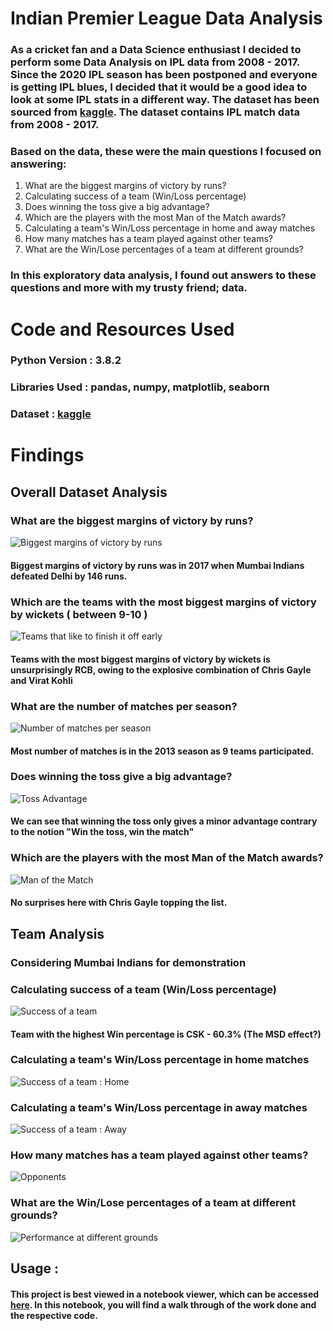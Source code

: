 # Indian Premier League Data Analysis

### As a cricket fan and a Data Science enthusiast I decided to perform some Data Analysis on IPL data from 2008 - 2017. Since the 2020 IPL season has been postponed and everyone is getting IPL blues, I decided that it would be a good idea to look at some IPL stats in a different way. The dataset has been sourced from [kaggle](https://www.kaggle.com/manasgarg/ipl/data). The dataset contains IPL match data from 2008 - 2017.

### Based on the data, these were the main questions I focused on answering:
1. What are the biggest margins of victory by runs?
2. Calculating success of a team (Win/Loss percentage)
3. Does winning the toss give a big advantage?
4. Which are the players with the most Man of the Match awards?
5. Calculating a team's Win/Loss percentage in home and away matches
6. How many matches has a team played against other teams?
7. What are the Win/Lose percentages of a team at different grounds?

### In this exploratory data analysis, I found out answers to these questions and more with my trusty friend; data.

# Code and Resources Used

### Python Version : 3.8.2
### Libraries Used : pandas, numpy, matplotlib, seaborn
### Dataset : [kaggle](https://www.kaggle.com/manasgarg/ipl/data)

# Findings

## Overall Dataset Analysis

### What are the biggest margins of victory by runs?
![Biggest margins of victory by runs](https://raw.githubusercontent.com/ritik-k/ipl_analysis/master/images/Screenshot%20from%202020-06-22%2000-24-44.png)
#### Biggest margins of victory by runs was in 2017 when Mumbai Indians defeated Delhi by 146 runs.

### Which are the teams with the most biggest margins of victory by wickets ( between 9-10 )
![Teams that like to finish it off early](https://raw.githubusercontent.com/ritik-k/ipl_analysis/master/images/Screenshot%20from%202020-06-22%2000-26-26.png)
#### Teams with the most biggest margins of victory by wickets is unsurprisingly RCB, owing to the explosive combination of Chris Gayle and Virat Kohli

### What are the number of matches per season?
![Number of matches per season](https://raw.githubusercontent.com/ritik-k/ipl_analysis/master/images/Screenshot%20from%202020-06-22%2000-26-41.png)
#### Most number of matches is in the 2013 season as 9 teams participated.

### Does winning the toss give a big advantage?
![Toss Advantage](https://raw.githubusercontent.com/ritik-k/ipl_analysis/master/images/Screenshot%20from%202020-06-22%2000-27-17.png)
#### We can see that winning the toss only gives a minor advantage contrary to the notion "Win the toss, win the match"

### Which are the players with the most Man of the Match awards?
![Man of the Match](https://raw.githubusercontent.com/ritik-k/ipl_analysis/master/images/Screenshot%20from%202020-06-22%2000-27-34.png)
#### No surprises here with Chris Gayle topping the list.

## Team Analysis
### Considering Mumbai Indians for demonstration

### Calculating success of a team (Win/Loss percentage)
![Success of a team](https://raw.githubusercontent.com/ritik-k/ipl_analysis/master/images/Screenshot%20from%202020-06-22%2000-26-59.png)
#### Team with the highest Win percentage is CSK - 60.3% (The MSD effect?)

### Calculating a team's Win/Loss percentage in home matches
![Success of a team : Home](https://raw.githubusercontent.com/ritik-k/ipl_analysis/master/images/Screenshot%20from%202020-06-22%2000-27-57.png)

### Calculating a team's Win/Loss percentage in away matches
![Success of a team : Away](https://raw.githubusercontent.com/ritik-k/ipl_analysis/master/images/Screenshot%20from%202020-06-22%2000-28-15.png)

### How many matches has a team played against other teams?
![Opponents](https://raw.githubusercontent.com/ritik-k/ipl_analysis/master/images/Screenshot%20from%202020-06-22%2000-28-35.png)

### What are the Win/Lose percentages of a team at different grounds?
![Performance at different grounds](https://raw.githubusercontent.com/ritik-k/ipl_analysis/master/images/Screenshot%20from%202020-06-22%2000-29-08.png)

## Usage :
#### This project is best viewed in a notebook viewer, which can be accessed [here](https://nbviewer.jupyter.org/github/ritik-k/ipl_analysis/blob/master/IPL%20Analysis.ipynb). In this notebook, you will find a walk through of the work done and the respective code.

